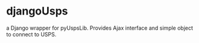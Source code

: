 djangoUsps
==========

a Django wrapper for pyUspsLib. Provides Ajax interface and simple object to connect to USPS.
